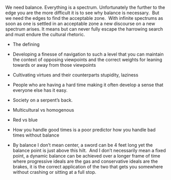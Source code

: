 We need balance. Everything is a spectrum. Unfortunately the further to the edge you are the more difficult it is to see why balance is necessary.  But we need the edges to find the acceptable zone.  With infinite spectrums as soon as one is settled in an acceptable zone a new discourse on a new spectrum arises. It means but can never fully escape the harrowing search and must endure the cultural rhetoric.

- The defining 
- Developing a finesse of navigation to such a level that you can maintain the context of opposing viewpoints and the correct weights for leaning towards or away from those viewpoints
- Cultivating virtues and their counterparts stupidity, laziness
- People who are having a hard time making it often develop a sense that everyone else has it easy.
- Society on a serpent’s back.

- Multicultural vs homogenous
- Red vs blue

- How you handle good times is a poor predictor how you handle bad times without balance
- By balance I don’t mean center, a sword can be 4 feet long yet the balance point is just above this hilt.  And I don’t necessarily mean a fixed point, a dynamic balance can be achieved over a longer frame of time where progressive ideals are the gas and conservative ideals are the brakes, it is the correct application of the two that gets you somewhere without crashing or sitting at a full stop.